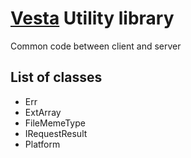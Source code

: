 # [Vesta](http://vestarayanafzar.com) Utility library
Common code between client and server

## List of classes
* Err
* ExtArray
* FileMemeType
* IRequestResult
* Platform
